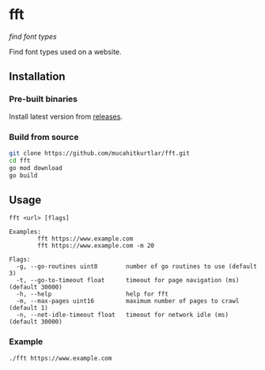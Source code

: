 # fft

_find font types_

Find font types used on a website.

## Installation
### Pre-built binaries

Install latest version from [releases](https://github.com/mucahitkurtlar/fft/releases).

### Build from source

```bash
git clone https://github.com/mucahitkurtlar/fft.git
cd fft
go mod download
go build
```
## Usage

```
fft <url> [flags]

Examples:
        fft https://www.example.com
        fft https://www.example.com -m 20

Flags:
  -g, --go-routines uint8        number of go routines to use (default 3)
  -t, --go-to-timeout float      timeout for page navigation (ms) (default 30000)
  -h, --help                     help for fft
  -m, --max-pages uint16         maximum number of pages to crawl (default 1)
  -n, --net-idle-timeout float   timeout for network idle (ms) (default 30000)

```

### Example
```bash
./fft https://www.example.com
```
